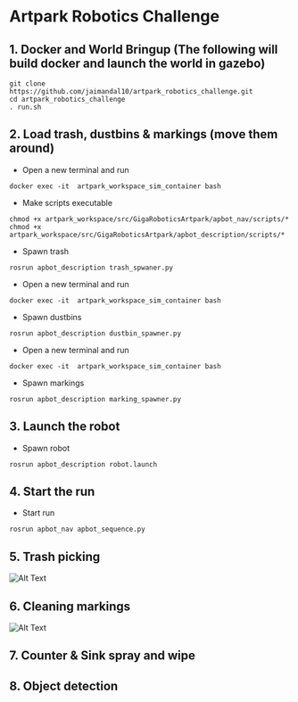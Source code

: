# Artpark Robotics Challenge

## 1. Docker and World Bringup (The following will build docker and launch the world in gazebo)

```
git clone https://github.com/jaimandal10/artpark_robotics_challenge.git
cd artpark_robotics_challenge
. run.sh
```

## 2. Load trash, dustbins & markings (move them around)

* Open a new terminal and run
```
docker exec -it  artpark_workspace_sim_container bash
```

* Make scripts executable
```
chmod +x artpark_workspace/src/GigaRoboticsArtpark/apbot_nav/scripts/*
chmod +x artpark_workspace/src/GigaRoboticsArtpark/apbot_description/scripts/*
```

* Spawn trash
```
rosrun apbot_description trash_spwaner.py
```

* Open a new terminal and run
```
docker exec -it  artpark_workspace_sim_container bash
```

* Spawn dustbins
```
rosrun apbot_description dustbin_spawner.py
```

* Open a new terminal and run
```
docker exec -it  artpark_workspace_sim_container bash
```

* Spawn markings
```
rosrun apbot_description marking_spawner.py
```

## 3. Launch the robot

* Spawn robot
```
rosrun apbot_description robot.launch
```

## 4. Start the run

* Start run
```
rosrun apbot_nav apbot_sequence.py
```

## 5. Trash picking
![Alt Text](https://github.com/jaimandal10/artpark_robotics_challenge/blob/main/media/trash_picking.gif)


## 6. Cleaning markings
![Alt Text](https://github.com/jaimandal10/artpark_robotics_challenge/blob/main/media/marking_cleaning.gif)

## 7. Counter & Sink spray and wipe

## 8. Object detection
